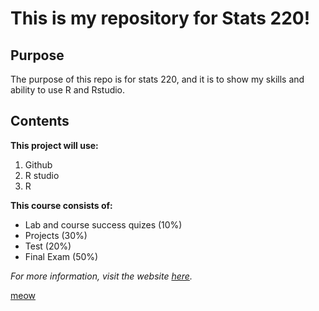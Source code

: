 # This is my repository for Stats 220!

## Purpose 
The purpose of this repo is for stats 220, and it is to show my skills and ability to use R and Rstudio.

## Contents

**This project will use:**
  1. Github
  2. R studio
  3. R

**This course consists of:**
  - Lab and course success quizes (10%)
  - Projects (30%)
  - Test (20%)
  - Final Exam (50%)
 

*For more information, visit the website [here](https://github.com/junjunj/Stats220).*

[meow](https://www.google.com/url?sa=i&url=https%3A%2F%2Fwww.amazon.com%2FSad-Cat-Meme-Notebook-College%2Fdp%2FB0C9SHK6H6&psig=AOvVaw2gGiZE6_HC2L262ZoM6KZB&ust=1710288356851000&source=images&cd=vfe&opi=89978449&ved=0CBMQjRxqFwoTCJi0zOO27YQDFQAAAAAdAAAAABAI)
